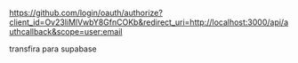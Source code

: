 https://github.com/login/oauth/authorize?client_id=Ov23liMlVwbY8GfnCOKb&redirect_uri=http://localhost:3000/api/authcallback&scope=user:email


transfira para supabase
